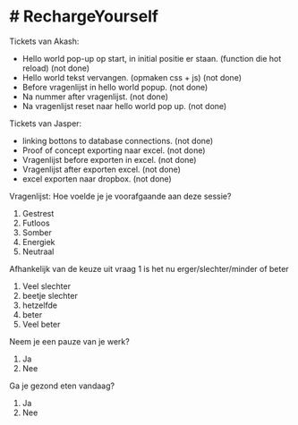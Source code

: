 # **# RechargeYourself**

Tickets van Akash:
 * Hello world pop-up op start, in initial positie er staan. (function die hot reload)  (not done)
 * Hello world tekst vervangen. (opmaken css + js)  (not done)
 * Before vragenlijst in hello world popup.  (not done)
 * Na nummer after vragenlijst.  (not done)
 * Na vragenlijst reset naar hello world pop up.  (not done)

Tickets van Jasper:
* linking bottons to database connections. (not done)
* Proof of concept exporting naar excel.  (not done)
* Vragenlijst before exporten in excel.  (not done)
* Vragenlijst after exporten excel.  (not done)
* excel exporten naar dropbox.  (not done)


Vragenlijst:
Hoe voelde je je voorafgaande aan deze sessie?
1. Gestrest
2. Futloos
3. Somber
4. Energiek
5. Neutraal

Afhankelijk van de keuze uit vraag 1 is het nu erger/slechter/minder of beter
1. Veel slechter
2. beetje slechter
3. hetzelfde
4. beter 
5. Veel beter

Neem je een pauze van je werk?
1. Ja
2. Nee

Ga je gezond eten vandaag?
1. Ja
2. Nee